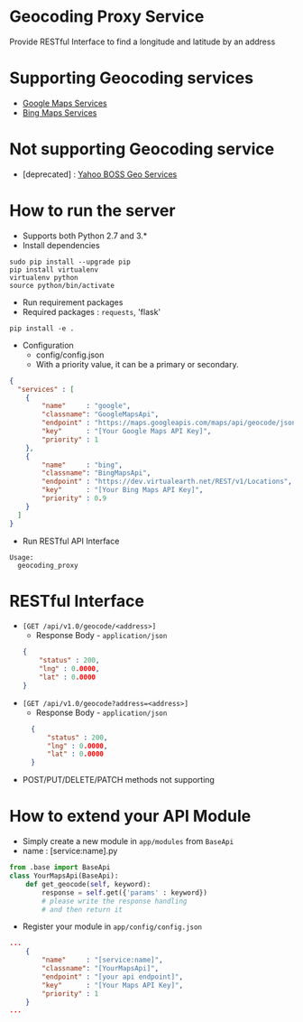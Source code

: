 # Geocoding Proxy Service
   Provide RESTful Interface to find a longitude and latitude by an address

# Supporting Geocoding services
- [Google Maps Services](https://developers.google.com/maps/)
- [Bing Maps Services](https://www.bingmapsportal.com/)

# Not supporting Geocoding service
- [deprecated] : [Yahoo BOSS Geo Services](https://developer.yahoo.com/boss/geo/)

# How to run the server
* Supports both Python 2.7 and 3.*
* Install dependencies
```
sudo pip install --upgrade pip
pip install virtualenv
virtualenv python
source python/bin/activate
```
* Run requirement packages
 * Required packages : `requests`, 'flask'
```
pip install -e .
```
* Configuration
  * config/config.json
  * With a priority value, it can be a primary or secondary.
```json
{
  "services" : [
    {
        "name"     : "google",
        "classname": "GoogleMapsApi",
        "endpoint" : "https://maps.googleapis.com/maps/api/geocode/json}",
        "key"      : "[Your Google Maps API Key]",
        "priority" : 1
    },
    {
        "name"     : "bing",
        "classname": "BingMapsApi",
        "endpoint" : "https://dev.virtualearth.net/REST/v1/Locations",
        "key"      : "[Your Bing Maps API Key]",
        "priority" : 0.9
    }
  ]
}
```
* Run RESTful API Interface
```
Usage:
  geocoding_proxy
```

# RESTful Interface
* `[GET /api/v1.0/geocode/<address>]`
  * Response Body - `application/json`
  ```json
  {
      "status" : 200,
      "lng" : 0.0000,
      "lat" : 0.0000
  }
  ```
* `[GET /api/v1.0/geocode?address=<address>]`
  * Response Body - `application/json`
  ```json
    {
        "status" : 200,
        "lng" : 0.0000,
        "lat" : 0.0000
    }
  ```
* POST/PUT/DELETE/PATCH methods not supporting

# How to extend your API Module
* Simply create a new module in `app/modules` from `BaseApi`
 * name : [service:name].py
```python
from .base import BaseApi
class YourMapsApi(BaseApi):
    def get_geocode(self, keyword):
        response = self.get({'params' : keyword})
        # please write the response handling
        # and then return it
```
* Register your module in `app/config/config.json`
```json
...
    {
        "name"     : "[service:name]",
        "classname": "[YourMapsApi]",
        "endpoint" : "[your api endpoint]",
        "key"      : "[Your Maps API Key]",
        "priority" : 1
    }
...
```


